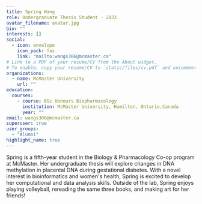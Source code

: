 ```yaml
---
title: Spring Wang
role: Undergraduate Thesis Student - 2023
avatar_filename: avatar.jpg
bio: ""
interests: []
social:
  - icon: envelope
    icon_pack: fas
    link: "mailto:wangs306@mcmaster.ca"
# Link to a PDF of your resume/CV from the About widget.
# To enable, copy your resume/CV to `static/files/cv.pdf` and uncomment the lines below.
organizations:
  - name: McMaster University
    url: ""
education:
  courses:
    - course: BSc Honours Biopharmacology
      institution: McMaster University, Hamilton, Ontario,Canada
      year: ""
email: wangs306@mcmaster.ca
superuser: true
user_groups:
  - "Alumni"
highlight_name: true
---
```

Spring is a fifth-year student in the Biology & Pharmacology Co-op program at McMaster. Her undergraduate thesis will explore changes in DNA methylation in placental DNA during gestational diabetes. With a novel interest in bioinformatics and women's health, Spring is excited to develop her computational and data analysis skills. Outside of the lab, Spring enjoys playing volleyball, rereading the same three books, and making art for her friends!

